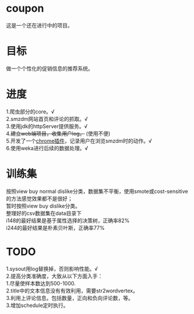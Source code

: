 # coupon
这是一个还在进行中的项目。

# 目标
做一个个性化的促销信息的推荐系统。

# 进度
1.爬虫部分的core。√  
2.smzdm网站首页和评论的抓取。√  
3.使用jdk的httpServer提供服务。√  
4.~~建立web端项目，收集用户log。~~ (使用不便)  
5.开发了一个[chrome插件](https://github.com/dpy1123/CouponRecorder)，记录用户在浏览smzdm时的动作。√  
6.使用weka进行后续的数据处理。√  

# 训练集
按照view buy normal dislike分类，数据集不平衡，使用smote或cost-sensitive的方法感觉效果都不是很好；  
暂时按照view buy dislike分类。  
整理好的csv数据集在data目录下  
i148的最好结果是基于属性选择的决策树，正确率82%  
i244的最好结果是朴素贝叶斯，正确率77%

# TODO
1.sysout用log替换掉，否则影响性能。√  
2.提高分类准确度，大致从以下方面入手：  
	1.尽量使样本数达到500-1000.  
	2.title中的文本信息没有有效利用，需要str2wordvertex。  
	3.利用上评论信息。包括数量，正向和负向评论数，等。  
3.增加schedule定时执行。